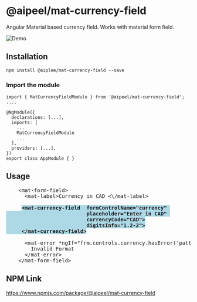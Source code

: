 # @aipeel/mat-currency-field

Angular Material based currency field. Works with material form field.

![Demo](https://murlidharvarma.github.io/angular-mat-currency-field/projects/mat-currency-field/demo.gif)

## Installation
```
npm install @aiplee/mat-currency-field --save
```

### Import the module
```
import { MatCurrencyFieldModule } from '@aipeel/mat-currency-field';
....

@NgModule({
  declarations: [...],
  imports: [
    ...
    MatCurrencyFieldModule
    ...
  ],
  providers: [...],
})
export class AppModule { }
```
## Usage
<pre>
    &lt;mat-form-field&gt;
      &lt;mat-label&gt;Currency in CAD &lt;\/mat-label&gt;
      
     <span style="background: lightblue; font-weight: bold">&lt;mat-currency-field  formControlName="currency" 
                          placeholder="Enter in CAD" 
                          currencyCode="CAD"&gt;
                          digitsInfo="1.2-2"&gt;
     &lt;/mat-currency-field&gt;</span>

      &lt;mat-error *ngIf="frm.controls.currency.hasError('pattern')"&gt;
        Invalid Format
      &lt;/mat-error&gt;
    &lt;/mat-form-field&gt;
</pre>

## NPM Link
https://www.npmjs.com/package/@aipeel/mat-currency-field